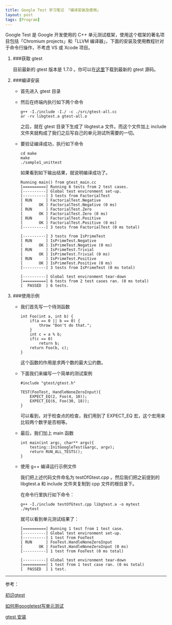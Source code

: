 ```yaml
---
title: Google Test 学习笔记 「编译安装及使用」
layout: post
tags: [Program]
---
```


Google Test 是 Google 开发使用的 C++ 单元测试框架，使用这个框架的著名项目包括「Chromium projects」和「LLVM 编译器」，下面的安装及使用教程针对于命令行操作，不考虑 VS 或 Xcode 项目。

1. ###获取 gtest

	目前最新的 gtest 版本是 1.7.0 。你可以在[这里](https://code.google.com/p/googletest/downloads/list)下载到最新的 gtest 源码。

2. ###编译安装

	- 首先进入 gtest 目录
	
	- 然后在终端内执行如下两个命令
	
		```
		g++ -I./include -I./ -c ./src/gtest-all.cc  
		ar -rv libgtest.a gtest-all.o  
		```
		
		之后，就在 gtest 目录下生成了 libgtest.a 文件。而这个文件加上 include 文件夹就构成了我们之后写自己的单元测试所需要的一切。
		
	- 要验证编译成功，执行如下命令
	
		```
		cd make
		make
		./sample1_unittest  
		```
		
		如果看到如下输出结果，就说明编译成功了。
		
		```
		Running main() from gtest_main.cc
		[==========] Running 6 tests from 2 test cases.
		[----------] Global test environment set-up.
		[----------] 3 tests from FactorialTest
		[ RUN      ] FactorialTest.Negative
		[       OK ] FactorialTest.Negative (0 ms)
		[ RUN      ] FactorialTest.Zero
		[       OK ] FactorialTest.Zero (0 ms)
		[ RUN      ] FactorialTest.Positive
		[       OK ] FactorialTest.Positive (0 ms)
		[----------] 3 tests from FactorialTest (0 ms total)

		[----------] 3 tests from IsPrimeTest
		[ RUN      ] IsPrimeTest.Negative
		[       OK ] IsPrimeTest.Negative (0 ms)
		[ RUN      ] IsPrimeTest.Trivial
		[       OK ] IsPrimeTest.Trivial (0 ms)
		[ RUN      ] IsPrimeTest.Positive
		[       OK ] IsPrimeTest.Positive (0 ms)
		[----------] 3 tests from IsPrimeTest (0 ms total)

		[----------] Global test environment tear-down
		[==========] 6 tests from 2 test cases ran. (0 ms total)
		[  PASSED  ] 6 tests.
		```
		
3. ###使用示例

	- 我们首先写一个待测函数
	
		```
		int Foo(int a, int b) {
			if(a == 0 || b == 0) {
				throw "Don't do that.";
			}
			int c = a % b;
			if(c == 0)
				return b;
			return Foo(b, c);
		}
		```
		这个函数的作用是求两个数的最大公约数。
		
	- 下面我们来编写一个简单的测试案例
	
		```
		#include "gtest/gtest.h"
		
		TEST(FooTest, HandleNoneZeroInput){
   			EXPECT_EQ(2, Foo(4, 10));
    		EXPECT_EQ(6, Foo(30, 18));
		}
		```
		可以看到，对于检查点的检查，我们用到了 EXPECT_EQ 宏，这个宏用来比较两个数字是否相等。
		
	- 最后，我们加上 main 函数
	
		```
		int main(int argc, char** argv){
    		testing::InitGoogleTest(&argc, argv);
    		return RUN_ALL_TESTS();
		}
		```
		
	- 使用 g++ 编译运行示例文件
	
		我们把上述代码文件命名为 testOfGtest.cpp 。然后我们把之前提到的 libgtest.a 和 include 文件夹复制到 cpp 文件的根目录下。
		
		在命令行里执行如下命令：
		
		```
		g++ -I./include testOfGtest.cpp libgtest.a -o mytest
		./mytest
		```
		
		就可以看到单元测试结果了：
		
		```
		[==========] Running 1 test from 1 test case.
		[----------] Global test environment set-up.
		[----------] 1 test from FooTest
		[ RUN      ] FooTest.HandleNoneZeroInput
		[       OK ] FooTest.HandleNoneZeroInput (0 ms)
		[----------] 1 test from FooTest (0 ms total)

		[----------] Global test environment tear-down
		[==========] 1 test from 1 test case ran. (0 ms total)
		[  PASSED  ] 1 test.
		```
		
		
---
参考：

[初识gtest](http://www.cnblogs.com/coderzh/archive/2009/03/31/1426758.html)

[如何用googletest写单元测试](http://blog.csdn.net/russell_tao/article/details/7333226)

[gtest 安装](http://www.cnblogs.com/coser/p/3212614.html)		



	
